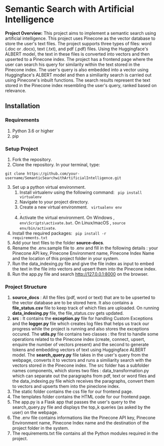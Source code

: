 # Semantic Search with Artificial Intelligence

**Project Overview:**
This project aims to implement a semantic search using artificial intelligence. This project uses Pinecone as the vector database to store the user's text files. The project supports three types of files: word (.doc or .docx), text (.txt), and pdf (.pdf) files. Using the Huggingface's ALBERT model, the text in these files is converted into vectors and then upserted to a Pinecone index. The project has a frontend page where the user can search his query for similarity within the text stored in the Pinecone index. The user's query is also embedded into a vector using Huggingface's ALBERT model and then a similiarity search is carried out using Pinecone's inbuilt functions. The search results represent the text stored in the Pinecone index resembling the user's query, ranked based on relevance.

## Installation
### Requirements
1. Python 3.6 or higher
2. pip

### Setup Project
1. Fork the repository.
2. Clone the repository. In your terminal, type:
  <pre><code>git clone https://github.com/your-username/SemanticSearchwithArtificialIntelligence.git</code></pre>
3. Set up a python virtual environment.
    1. Install virtualenv using the following command: <code> pip install virtualenv</code>
    2. Navigate to your project directory.
    3. Create a new virtual environment. <code> virtualenv env </code>.
    4. Activate the virtual environment. On Windows , <code>env\Scripts\activate.bat</code>. On Linux/macOS , <code>source env/bin/activate</code>.
4. Install the required packages: <code> pip install -r requirements.txt</code>
5. Add your text files to the folder **source-docs**.
6. Rename the .env.sample file to .env  and fill in the following details : your Pinecone API key, Pinecone Environment name, Pinecone Index Name and the location of this project folder in your system.
7. Run the data_indexing.py file and give the file index as input to embed the text in the file into vectors and upsert them into the Pinecone index.
8. Run the app.py file and search http://127.0.0.1:8000 on the browser.

### Project Structure
1. **source_docs** : All the files (pdf, word or text) that are to be upserted to the vector database are to be stored here. It also contains a **file_status.csv** file to keep track of which files are uploaded. On running **data_indexing.py** file, the file_status.csv gets updated.
2. **src** : It contains the **exception.py** file for handling Custom Exceptions and the **logger.py** file which creates log files that helps us track our progress while the project is running and also stores the exceptions occured. The **utils.py** file contains two classes : the first to handle some operations related to the Pinecone index (create, connect, upsert, enquire the number of vectors present) and the second to generate tokens and embedding vectors of text using Huggingface ALBERT model. The **search_query.py** file takes in the user's query from the webpage, converts it to vectors and runs a similiarity search with the vectors stored in the Pinecone index.
          The src folder has a subfolder names components, which stores two files : data_transformation.py which can separate out the paragraphs from pdf, text or word files  and the data_indexing.py file which receives the paragraphs, convert them to vectors and upserts them into the pineclone index.
3. The static folder contains the css file for our frontend page.
4. The templates folder contains the HTML code for our frontend page.
5. The app.py is a Flask app that passes the user's query to the search_query.py file and displays the top_k queries (as asked by the user) on the webpage.
6. The .env file contains informations like the Pinecone API key, Pinecone Environment name, Pinecone Index name and the destination of the project folder in the system.
7. The requirements.txt file contains all the Python modules required in the project.
